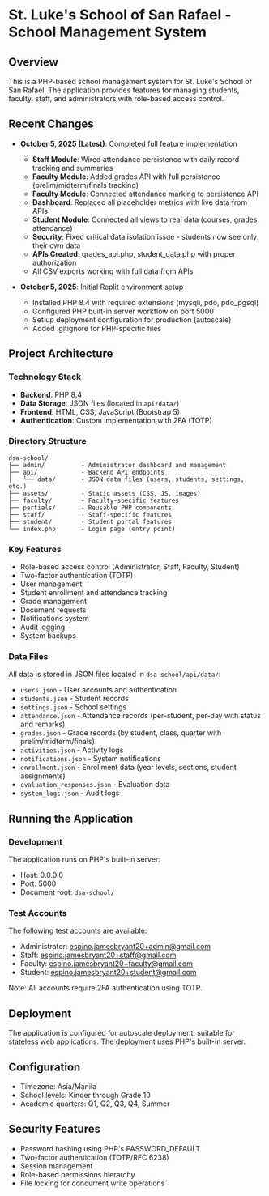 # St. Luke's School of San Rafael - School Management System

## Overview
This is a PHP-based school management system for St. Luke's School of San Rafael. The application provides features for managing students, faculty, staff, and administrators with role-based access control.

## Recent Changes
- **October 5, 2025 (Latest)**: Completed full feature implementation
  - **Staff Module**: Wired attendance persistence with daily record tracking and summaries
  - **Faculty Module**: Added grades API with full persistence (prelim/midterm/finals tracking)
  - **Faculty Module**: Connected attendance marking to persistence API
  - **Dashboard**: Replaced all placeholder metrics with live data from APIs
  - **Student Module**: Connected all views to real data (courses, grades, attendance)
  - **Security**: Fixed critical data isolation issue - students now see only their own data
  - **APIs Created**: grades_api.php, student_data.php with proper authorization
  - All CSV exports working with full data from APIs

- **October 5, 2025**: Initial Replit environment setup
  - Installed PHP 8.4 with required extensions (mysqli, pdo, pdo_pgsql)
  - Configured PHP built-in server workflow on port 5000
  - Set up deployment configuration for production (autoscale)
  - Added .gitignore for PHP-specific files

## Project Architecture

### Technology Stack
- **Backend**: PHP 8.4
- **Data Storage**: JSON files (located in `api/data/`)
- **Frontend**: HTML, CSS, JavaScript (Bootstrap 5)
- **Authentication**: Custom implementation with 2FA (TOTP)

### Directory Structure
```
dsa-school/
├── admin/          - Administrator dashboard and management
├── api/            - Backend API endpoints
│   └── data/       - JSON data files (users, students, settings, etc.)
├── assets/         - Static assets (CSS, JS, images)
├── faculty/        - Faculty-specific features
├── partials/       - Reusable PHP components
├── staff/          - Staff-specific features
├── student/        - Student portal features
└── index.php       - Login page (entry point)
```

### Key Features
- Role-based access control (Administrator, Staff, Faculty, Student)
- Two-factor authentication (TOTP)
- User management
- Student enrollment and attendance tracking
- Grade management
- Document requests
- Notifications system
- Audit logging
- System backups

### Data Files
All data is stored in JSON files located in `dsa-school/api/data/`:
- `users.json` - User accounts and authentication
- `students.json` - Student records
- `settings.json` - School settings
- `attendance.json` - Attendance records (per-student, per-day with status and remarks)
- `grades.json` - Grade records (by student, class, quarter with prelim/midterm/finals)
- `activities.json` - Activity logs
- `notifications.json` - System notifications
- `enrollment.json` - Enrollment data (year levels, sections, student assignments)
- `evaluation_responses.json` - Evaluation data
- `system_logs.json` - Audit logs

## Running the Application

### Development
The application runs on PHP's built-in server:
- Host: 0.0.0.0
- Port: 5000
- Document root: `dsa-school/`

### Test Accounts
The following test accounts are available:
- Administrator: espino.jamesbryant20+admin@gmail.com
- Staff: espino.jamesbryant20+staff@gmail.com
- Faculty: espino.jamesbryant20+faculty@gmail.com
- Student: espino.jamesbryant20+student@gmail.com

Note: All accounts require 2FA authentication using TOTP.

## Deployment
The application is configured for autoscale deployment, suitable for stateless web applications. The deployment uses PHP's built-in server.

## Configuration
- Timezone: Asia/Manila
- School levels: Kinder through Grade 10
- Academic quarters: Q1, Q2, Q3, Q4, Summer

## Security Features
- Password hashing using PHP's PASSWORD_DEFAULT
- Two-factor authentication (TOTP/RFC 6238)
- Session management
- Role-based permissions hierarchy
- File locking for concurrent write operations
